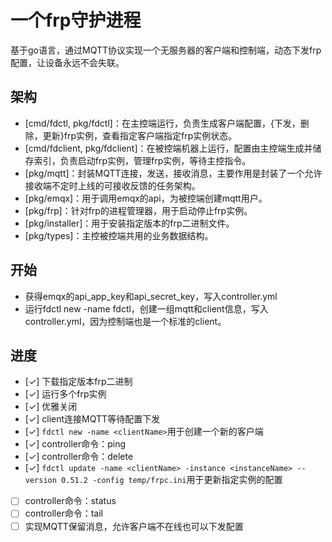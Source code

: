 # 一个frp守护进程
基于go语言，通过MQTT协议实现一个无服务器的客户端和控制端，动态下发frp配置，让设备永远不会失联。

## 架构
- [cmd/fdctl, pkg/fdctl]：在主控端运行，负责生成客户端配置，{下发，删除，更新}frp实例，查看指定客户端指定frp实例状态。
- [cmd/fdclient, pkg/fdclient]：在被控端机器上运行，配置由主控端生成并储存索引，负责启动frp实例，管理frp实例，等待主控指令。
- [pkg/mqtt]：封装MQTT连接，发送，接收消息，主要作用是封装了一个允许接收端不定时上线的可接收反馈的任务架构。
- [pkg/emqx]：用于调用emqx的api，为被控端创建mqtt用户。
- [pkg/frp]：针对frp的进程管理器，用于启动停止frp实例。
- [pkg/installer]：用于安装指定版本的frp二进制文件。
- [pkg/types]：主控被控端共用的业务数据结构。

## 开始
- 获得emqx的api_app_key和api_secret_key，写入controller.yml
- 运行fdctl new -name fdctl，创建一组mqtt和client信息，写入controller.yml，因为控制端也是一个标准的client。

## 进度
- [✓] 下载指定版本frp二进制
- [✓] 运行多个frp实例
- [✓] 优雅关闭
- [✓] client连接MQTT等待配置下发
- [✓] `fdctl new -name <clientName>`用于创建一个新的客户端
- [✓] controller命令：ping
- [✓] controller命令：delete
- [✓] `fdctl update -name <clientName> -instance <instanceName> --version 0.51.2 -config temp/frpc.ini`用于更新指定实例的配置
- [ ] controller命令：status
- [ ] controller命令：tail
- [ ] 实现MQTT保留消息，允许客户端不在线也可以下发配置
